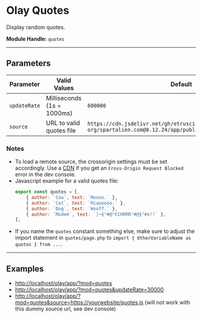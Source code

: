 # Olay Quotes

Display random quotes.

**Module Handle:** `quotes`

---

## Parameters

| Parameter    | Valid Values               | Default                                                                                             |
|--------------|----------------------------|-----------------------------------------------------------------------------------------------------|
| `updateRate` | Milliseconds (1s = 1000ms) | `600000`                                                                                            |
| `source`     | URL to valid quotes file   | `https://cdn.jsdelivr.net/gh/etrusci-org/spartalien.com@8.12.24/app/public/res/randomQuotes.min.js` |

### Notes

- To load a remote source, the crossorigin settings must be set accordingly. Use a [CDN](https://www.jsdelivr.com) if you get an `Cross-Origin Request Blocked` error in the dev console.
- Javascript example for a valid quotes file:
  ```js
  export const quotes = [
      { author: `Cow`, text: `Moooo.` },
      { author: `Cat`, text: `Miaooooo.` },
      { author: `Dog`, text: `Wooff.` },
      { author: `Modem`, text: `|¬§°#@°€CHRRR°#@§°#¢!!` },
  ];
  ```
- If you name the `quotes` constant something else, make sure to adjust the import statement in `quotes/page.php` to `import { OtherVariableName as quotes } from ...`.
---

## Examples

- <http://localhost/olay/app/?mod=quotes>
- <http://localhost/olay/app/?mod=quotes&updateRate=30000>
- <http://localhost/olay/app/?mod=quotes&source=https://yourwebsite/quotes.js> (will not work with this dummy source url, see dev console)
